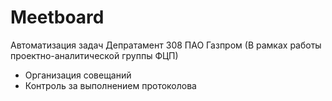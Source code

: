 # Meetboard  
Автоматизация задач Депратамент 308 ПАО Газпром (В рамках работы проектно-аналитической группы ФЦП)  

- Организация совещаний  
- Контроль за выполнением протоколова  

